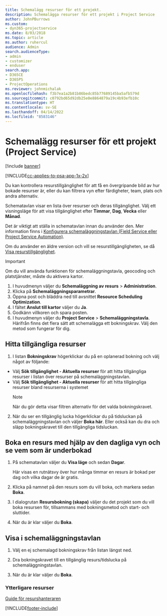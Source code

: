 ```yaml
---
title: Schemalägg resurser för ett projekt.
description: Schemalägga resurser för ett projekt i Project Service
author: JohnPBurrows
ms.custom:
- dyn365-projectservice
ms.date: 8/03/2018
ms.topic: article
ms.author: ruhercul
audience: Admin
search.audienceType:
- admin
- customizer
- enduser
search.app:
- D365CE
- D365PS
- ProjectOperations
ms.reviewer: johnmichalak
ms.openlocfilehash: f3b7ea1a2b81b86bedc85b77689145ba5afb579d
ms.sourcegitcommit: c0792bd65d92db25e0e8864879a19c4b93efb10c
ms.translationtype: HT
ms.contentlocale: sv-SE
ms.lasthandoff: 04/14/2022
ms.locfileid: "8583146"
---
```

# <a name="schedule-resources-for-a-project-project-service"></a>Schemalägg resurser för ett projekt (Project Service)

[!include [banner](../includes/psa-now-project-operations.md)]

[!INCLUDE[cc-applies-to-psa-app-1x-2x](../includes/cc-applies-to-psa-app-1x-2x.md)]

Du kan kontrollera resurstillgänglighet för att få en övergripande bild av hur bokade resurser är, eller du kan filtrera vyn efter färdigheter, team, plats och andra alternativ.  
  
Schematavlan visar en lista över resurser och deras tillgänglighet. Välj ett visningsläge för att visa tillgänglighet efter **Timmar**, **Dag**, **Vecka** eller **Månad**.  
  
Det är viktigt att ställa in schematavlan innan du använder den. Mer information finns i [Konfigurera schemaläggningstavlan (Field Service eller Project Service Automation)](/dynamics365/field-service/configure-schedule-board).
  
Om du använder en äldre version och vill se resurstillgängligheten, se då [Visa resurstillgänglighet](../psa/view-resource-availability.md).  

> [!IMPORTANT]
>  Om du vill använda funktionen för schemaläggningstavla, geocoding och platstjänster, måste du aktivera kartor.  
> 
> 1. I huvudmenyn väljer du **Schemaläggning av resurs** > **Administration**.  
> 2. Klicka på **Schemaläggningsparametrar**.  
> 3. Öppna post och bläddra ned till avsnittet **Resource Scheduling Optimization**.  
> 4. I fältet **Anslut till kartor** väljer du **Ja**.  
> 5. Godkänn villkoren och spara posten.  
> 6. I huvudmenyn väljer du **Project Service** > **Schemaläggningstavla**. Härifrån finns det flera sätt att schemalägga ett bokningskrav. Välj den metod som fungerar för dig.
  
## <a name="find-available-resources"></a>Hitta tillgängliga resurser

1.  I listan **Bokningskrav** högerklickar du på en oplanerad bokning och välj något av följande:  
  
- Välj **Sök tillgänglighet - Aktuella resurser** för att hitta tillgängliga resurser i listan över resurser på schemaläggningstavlan.  
- Välj **Sök tillgänglighet - Aktuella resurser** för att hitta tillgängliga resurser bland resurserna i systemet  
   > [!NOTE]
   >  När du gör detta visar filtren alternativ för det valda bokningskravet.  
  
2. När du ser en tillgänglig lucka högerklickar du på tidsluckan på schemaläggningstavlan och väljer **Boka här**. Eller också kan du dra och släpp bokningskravet till den tillgängliga tidsluckan.  
  

## <a name="book-a-resource-using-the-daily-view-and-find-whos-under-booked"></a>Boka en resurs med hjälp av den dagliga vyn och se vem som är underbokad
  
1.  På schematavlan väljer du **Visa läge** och sedan **Dagar**.  
  
    Här visas en rutnätsvy över hur många timmar en resurs är bokad per dag och vilka dagar de är gratis.  
  
2.  Klicka på namnet på den resurs som du vill boka, och markera sedan **Boka**.  
  
3.  I dialogrutan **Resursbokning (skapa)** väljer du det projekt som du vill boka resursen för, tillsammans med bokningsmetod och start- och sluttider.  
  
4.  När du är klar väljer du **Boka**.  
  
## <a name="view-to-the-schedule-board"></a>Visa i schemaläggningstavlan
  
1.  Välj en ej schemalagd bokningskrav från listan längst ned.  
  
2.  Dra bokningskravet till en tillgänglig resurs/tidslucka på schemaläggningstavlan.  
  
3.  När du är klar väljer du **Boka**.  
  
### <a name="additional-resources"></a>Ytterligare resurser  
 [Guide för resurshanteraren](../psa/resource-manager-guide.md)


[!INCLUDE[footer-include](../includes/footer-banner.md)]

